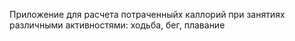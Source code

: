 Приложение для расчета потраченныйх каллорий при занятиях различными активностями:
ходьба, бег, плавание
